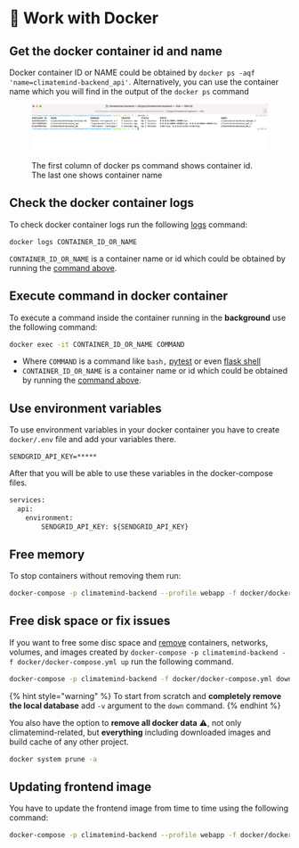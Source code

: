 # 🐋 Work with Docker

## Get the docker container id and name

Docker container ID or NAME could be obtained by `docker ps -aqf 'name=climatemind-backend_api'`. Alternatively, you can use the container name which you will find in the output of the `docker ps` command

<figure><img src="../.gitbook/assets/Screenshot 2022-11-08 at 11.20.30.png" alt=""><figcaption><p>The first column of docker ps command shows container id. The last one shows container name</p></figcaption></figure>

## Check the docker container logs

To check docker container logs run the following [logs](https://docs.docker.com/engine/reference/commandline/logs/) command:

```
docker logs CONTAINER_ID_OR_NAME
```

`CONTAINER_ID_OR_NAME` is a container name or id which could be obtained by running the [command above](work-with-docker.md#undefined).

## Execute command in docker container

To execute a command inside the container running in the **background** use the following command:

```bash
docker exec -it CONTAINER_ID_OR_NAME COMMAND
```

* Where `COMMAND` is a command like `bash,` [pytest](development/unit-tests.md#pytest) or even [flask shell](https://flask.palletsprojects.com/en/2.0.x/shell/)
* `CONTAINER_ID_OR_NAME` is a container name or id which could be obtained by running the [command above](work-with-docker.md#undefined).

## Use environment variables

To use environment variables in your docker container you have to create `docker/.env` file and add your variables there. 

```
SENDGRID_API_KEY=*****
```

After that you will be able to use these variables in the docker-compose files.

```
services:
  api:
    environment:
        SENDGRID_API_KEY: ${SENDGRID_API_KEY}
```

## Free memory

To stop containers without removing them run:

```bash
docker-compose -p climatemind-backend --profile webapp -f docker/docker-compose.yml stop
```

## Free disk space or fix issues

If you want to free some disc space and [remove](https://docs.docker.com/engine/reference/commandline/compose\_down/) containers, networks, volumes, and images created by `docker-compose -p climatemind-backend -f docker/docker-compose.yml up` run the following command.

```bash
docker-compose -p climatemind-backend -f docker/docker-compose.yml down
```

{% hint style="warning" %}
To start from scratch and **completely remove the local database** add `-v` argument to the `down` command.
{% endhint %}

You also have the option to **remove all docker data** :warning:, not only climatemind-related, but **everything** including downloaded images and build cache of any other project.&#x20;

```bash
docker system prune -a
```

## Updating frontend image

You have to update the frontend image from time to time using the following command:

```bash
docker-compose -p climatemind-backend --profile webapp -f docker/docker-compose.yml pull
```

